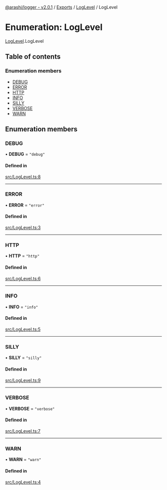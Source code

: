 [@arashi/logger - v2.0.1](../README.md) / [Exports](../modules.md) / [LogLevel](../modules/LogLevel.md) / LogLevel

# Enumeration: LogLevel

[LogLevel](../modules/LogLevel.md).LogLevel

## Table of contents

### Enumeration members

- [DEBUG](LogLevel.LogLevel-1.md#debug)
- [ERROR](LogLevel.LogLevel-1.md#error)
- [HTTP](LogLevel.LogLevel-1.md#http)
- [INFO](LogLevel.LogLevel-1.md#info)
- [SILLY](LogLevel.LogLevel-1.md#silly)
- [VERBOSE](LogLevel.LogLevel-1.md#verbose)
- [WARN](LogLevel.LogLevel-1.md#warn)

## Enumeration members

### DEBUG

• **DEBUG** = `"debug"`

#### Defined in

[src/LogLevel.ts:8](https://github.com/arashijs/logger/blob/ea93ee1/src/LogLevel.ts#L8)

___

### ERROR

• **ERROR** = `"error"`

#### Defined in

[src/LogLevel.ts:3](https://github.com/arashijs/logger/blob/ea93ee1/src/LogLevel.ts#L3)

___

### HTTP

• **HTTP** = `"http"`

#### Defined in

[src/LogLevel.ts:6](https://github.com/arashijs/logger/blob/ea93ee1/src/LogLevel.ts#L6)

___

### INFO

• **INFO** = `"info"`

#### Defined in

[src/LogLevel.ts:5](https://github.com/arashijs/logger/blob/ea93ee1/src/LogLevel.ts#L5)

___

### SILLY

• **SILLY** = `"silly"`

#### Defined in

[src/LogLevel.ts:9](https://github.com/arashijs/logger/blob/ea93ee1/src/LogLevel.ts#L9)

___

### VERBOSE

• **VERBOSE** = `"verbose"`

#### Defined in

[src/LogLevel.ts:7](https://github.com/arashijs/logger/blob/ea93ee1/src/LogLevel.ts#L7)

___

### WARN

• **WARN** = `"warn"`

#### Defined in

[src/LogLevel.ts:4](https://github.com/arashijs/logger/blob/ea93ee1/src/LogLevel.ts#L4)
